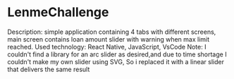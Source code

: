# LenmeChallenge
Description: simple application containing 4 tabs with different screens, main screen contains loan amount slider with warning when max limit reached.
Used technology: React Native, JavaScript, VsCode
Note: I couldn't find a library for an arc slider as desired,and due to time shortage I couldn't make my own slider using SVG, So i replaced it with a linear slider that delivers the same result 
